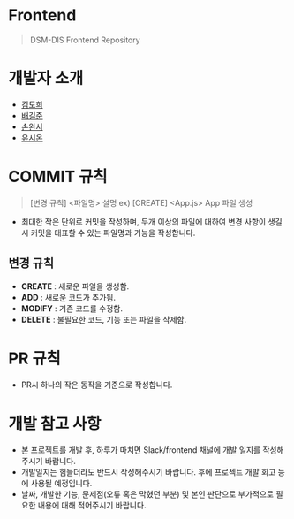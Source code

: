 # Frontend

> DSM-DIS Frontend Repository

# 개발자 소개

- [김도희](https://github.com/kimdohui)
- [배길준](https://github.com/bgj0127)
- [손완서](https://github.com/Sonwanseo)
- [유시온](https://github.com/cutyapple)

# COMMIT 규칙

> [변경 규칙] <파일명> 설명 ex) [CREATE] <App.js> App 파일 생성

- 최대한 작은 단위로 커밋을 작성하며, 두개 이상의 파일에 대하여 변경 사항이 생길 시 커밋을 대표할 수 있는 파일명과 기능을 작성합니다.

## 변경 규칙

- **CREATE** : 새로운 파일을 생성함.
- **ADD** : 새로운 코드가 추가됨.
- **MODIFY** : 기존 코드를 수정함.
- **DELETE** : 불필요한 코드, 기능 또는 파일을 삭제함.

# PR 규칙

- PR시 하나의 작은 동작을 기준으로 작성합니다.

# 개발 참고 사항

- 본 프로젝트를 개발 후, 하루가 마치면 Slack/frontend 채널에 개발 일지를 작성해 주시기 바랍니다.
- 개발일지는 힘들더라도 반드시 작성해주시기 바랍니다. 후에 프로젝트 개발 회고 등에 사용될 예정입니다.
- 날짜, 개발한 기능, 문제점(오류 혹은 막혔던 부분) 및 본인 판단으로 부가적으로 필요한 내용에 대해 적어주시기 바랍니다.
